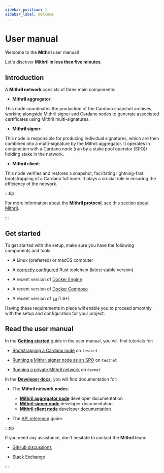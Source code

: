 ```yaml
---
sidebar_position: 1
sidebar_label: Welcome
---
```


# User manual

Welcome to the **Mithril** user manual!

Let's discover **Mithril in less than five minutes**.

## Introduction

A **Mithril network** consists of three main components:

* **Mithril aggregator**:

This node coordinates the production of the Cardano snapshot archives, working alongside Mithril signer and Cardano nodes to generate associated certificates using Mithril multi-signatures.

* **Mithril signer**:

This node is responsible for producing individual signatures, which are then combined into a multi-signature by the Mithril aggregator. It operates in conjunction with a Cardano node (run by a stake pool operator (SPO)) holding stake in the network.

* **Mithril client**:

This node verifies and restores a snapshot, facilitating lightning-fast bootstrapping of a Cardano full node. It plays a crucial role in ensuring the efficiency of the network.

:::tip

For more information about the **Mithril protocol**, see this section [about Mithril](../mithril/intro.md).

:::

## Get started 

To get started with the setup, make sure you have the following components and tools:

* A Linux (preferred) or macOS computer

* A [correctly configured](https://www.rust-lang.org/learn/get-started) Rust toolchain (latest stable version)

* A recent version of [Docker Engine](https://docs.docker.com/engine/install/)

* A recent version of [Docker Compose](https://docs.docker.com/compose/install/)

* A recent version of [`jq`](https://stedolan.github.io/jq/) (1.6+)

Having these requirements in place will enable you to proceed smoothly with the setup and configuration for your project.

## Read the user manual 

In the [**Getting started**](/doc/category/getting-started) guide in the user manual, you will find tutorials for:

* [Bootstrapping a Cardano node](./getting-started/bootstrap-cardano-node.md) on `testnet`

* [Running a Mithril signer node as an SPO](./getting-started/run-signer-node.md) on `testnet`

* [Running a private Mithril network](./getting-started/run-mithril-devnet.md) on `devnet`

In the [**Developer docs**](/doc/category/developer-docs), you will find documentation for:

* The **Mithril network nodes**:
  * [**Mithril aggregator node**](./developer-docs/nodes/mithril-aggregator.md) developer documentation
  * [**Mithril signer node**](./developer-docs/nodes/mithril-signer.md) developer documentation
  * [**Mithril client node**](./developer-docs/nodes/mithril-client.md) developer documentation

* The [API reference](./developer-docs/references.md) guide.

:::tip

If you need any assistance, don't hesitate to contact the **Mithril** team: 

* [GitHub discussions](https://github.com/input-output-hk/mithril/discussions)

* [Stack Exchange](https://cardano.stackexchange.com/questions/tagged/mithril)

:::
